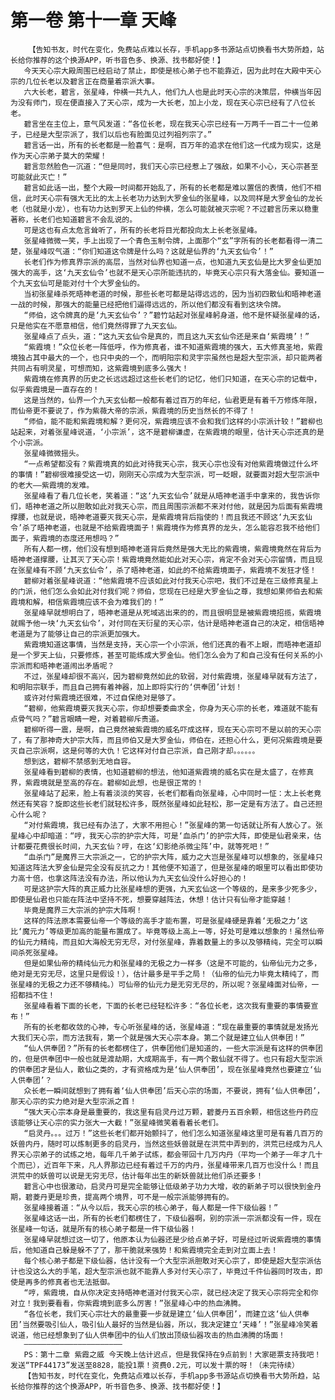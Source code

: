 # 第一卷 第十一章 天峰
        【告知书友，时代在变化，免费站点难以长存，手机app多书源站点切换看书大势所趋，站长给你推荐的这个换源APP，听书音色多、换源、找书都好使！】
       今天天心宗大殿周围已经启动了禁止，即使是核心弟子也不能靠近，因为此时在大殿中天心宗的几位长老以及碧言正在商量着宗派大事。
       六大长老，碧言，张星峰，仲横一共九人，他们九人也是此时天心宗的决策层，仲横当年因为没有师门，现在便直接入了天心宗，成为一大长老，加上小龙，现在天心宗已经有了八位长老。
       碧言坐在主位上，意气风发道：“各位长老，现在我天心宗已经有一万两千一百二十一位弟子，已经是大型宗派了，我们以后也有脸面见过列祖列宗了。”
       碧言话一出，所有的长老都是一脸喜气：是啊，百万年的追求在他们这一代成为现实，这是作为天心宗弟子莫大的荣耀！
       碧言忽然脸色一沉道：“但是同时，我们天心宗已经惹上了强敌，如果不小心，天心宗甚至可能就此灭亡！”
       碧言如此话一出，整个大殿一时间都开始乱了，所有的长老都是难以置信的表情，他们不相信，此时天心宗有强大无比的太上长老功力达到大罗金仙的张星峰，以及同样是大罗金仙的龙长老（也就是小龙），也有功力达到罗天上仙的仲横，怎么可能就被灭宗呢？不过碧言历来以稳重著称，长老们也知道碧言不会乱说的。
       可是这也有点太危言耸听了，所有的长老将目光都投向太上长老张星峰。
       张星峰微微一笑，手上出现了一个青色玉制令牌，上面那个“玄”字所有的长老都看得一清二楚，张星峰叹气道：“你们知道这令牌是什么吗？这就是仙界的‘九天玄仙令’！”
       长老们作为修真界宗派的高层，当然对仙界也知道一点，也知道九天玄仙是比大罗金仙更加强大的高手，这‘九天玄仙令’也就不是天心宗所能违抗的，毕竟天心宗只有大落金仙。要知道一个九天玄仙可是能对付十个大罗金仙的。
       当初张星峰杀死晤神老道的时候，那些长老可都是站得远远的，因为当初四散仙和晤神老道一战的时候，那强大的能量已经把他们逼得远远的，所以他们都没有看到这块令牌。
       “师伯，这令牌真的是‘九天玄仙令’？”碧竹站起对张星峰躬身道，他不是怀疑张星峰的话，只是他实在不愿意相信，他们竟然得罪了九天玄仙。
       张星峰点了点头，道：“这九天玄仙令是真的，而且这九天玄仙令还是来自‘紫霞境’！”
       “紫霞境！”众位长老一阵低呼，作为修真者，谁不知道紫霞境的强大，五大修真圣地，紫霞境独占其中最大的一个，也只中央的一个，而明阳宗和灵宇宗虽然也是超大型宗派，却只能两者共同占有明灵星，可想而知，这紫霞境到底多么强大！
       紫霞境在修真界的历史之长远远超过这些长老们的记忆，他们只知道，在天心宗的记载中，似乎紫霞境是一直存在的！
       这是当然的，仙界一个九天玄仙都一般都有着过百万的年纪，仙君更是有着千万修炼年限，而仙帝更不要说了，作为紫薇大帝的宗派，紫霞境的历史当然长的不得了！
       “师伯，能不能和紫霞境和解？更何况，紫霞境应该不会和我们这样的小宗派计较！”碧柳也站起来，对着张星峰说道，‘小宗派’，这不是碧柳谦虚，在紫霞境的眼里，估计天心宗还真的是个小宗派。
       张星峰微微摇头。
       “一点希望都没有？紫霞境真的如此对待我天心宗，我天心宗也没有对他紫霞境做过什么坏的事情！”碧柳很难接受这一切，刚刚天心宗成为大型宗派，可一眨眼，就要面对超大型宗派中的老大——紫霞境的发难。
       张星峰看了看几位长老，笑着道：“这‘九天玄仙令’就是从晤神老道手中拿来的，我告诉你们，晤神老道之所以胆敢如此对我天心宗，而且周围宗派都不来对付他，就是因为后面有紫霞境撑腰，也就是说，晤神老道要灭我天心宗，是紫霞境背后指使的！而且我还不顾这‘九天玄仙令’杀了晤神老道，也就是不给紫霞境面子！紫霞境作为修真界的龙头，怎么能容忍我不给他们面子，紫霞境的态度还用想吗？”
       所有人都一楞，他们没有想到晤神老道背后竟然是强大无比的紫霞境，紫霞境竟然在背后为晤神老道撑腰，让其灭了天心宗！紫霞境竟然能如此对天心宗，肯定不会对天心宗留情，而且现在张星峰有不顾‘九天玄仙令’，杀了晤神老道，如此的不给紫霞境面子，紫霞境不发狂才怪！
       碧柳对着张星峰说道：“他紫霞境不应该如此对付我天心宗吧，我们不过是在三级修真星上的门派，他们怎么会如此对付我们呢？师伯，您现在已经是大罗金仙之尊，我想如果师伯去和紫霞境和解，相信紫霞境应该不会为难我们的！”
       张星峰早就想明白了，晤神老道是从死域逃出来的的，而且很明显是被紫霞境招揽，紫霞境就赐予他一块‘九天玄仙令’，对付同在天衍星的天心宗，估计是晤神老道自己的决定，相信晤神老道是为了能够让自己的宗派更加强大。
       紫霞境知道这事情，当然是支持，天心宗一个小宗派，他们还真的看不上眼，而晤神老道却是一个罗天上仙，只要修炼，甚至可能练成大罗金仙。他们怎么会为了和自己没有任何关系的小宗派而和晤神老道闹出矛盾呢？
       不过，张星峰却很不高兴，因为碧柳竟然如此的软弱，对付紫霞境，张星峰早就有方法了，和明阳宗联手，而且自己拥有着神器，加上即将实行的‘供奉团’计划！
       或许对付紫霞境还很难，不过自保绝对是够了。
       “碧柳，他紫霞境要灭我天心宗，你却想要委曲求全，你身为天心宗的长老，难道就不能有点骨气吗？”碧言眼睛一瞪，对着碧柳斥责道。
       碧柳听得一震，是啊，自己竟然被紫霞境的威名吓成这样，现在天心宗可不是以前的天心宗了，有了那神奇大护宗大阵，而且师伯又是大罗金仙，师伯在，还担心什么，更何况紫霞境是要灭自己宗派啊，这是何等的大仇！它这样对付自己宗派，自己刚才却。。。。。。
       想到这，碧柳不禁感到无地自容。
       张星峰看到碧柳的表情，也知道碧柳的想法，他知道紫霞境的威名实在是太盛了，在修真界，紫霞境就是至高的存在。碧柳如此想，也是很正常的！
       张星峰站了起来，脸上有着淡淡的笑容，长老们都看向张星峰，心中同时一怔：太上长老竟然还有笑容？旋即这些长老们就轻松许多，既然张星峰如此轻松，那一定是有方法了。自己还担心什么呢？
       “对付紫霞境，我已经有办法了，大家不用担心！”张星峰的第一句话就让所有人放心了。张星峰心中却暗道：“哼，我天心宗的护宗大阵，可是‘血杀门’的护宗大阵，即使是仙君亲来，估计都要花费很长时间，九天玄仙？哼，在这‘幻影绝杀微尘阵’中，就等死吧！”
       “血杀门”是魔界三大宗派之一，它的护宗大阵，威力之大岂是张星峰可以想象的，张星峰只知道这阵法大罗金仙是完全没有反抗之力！其他便不知道了，但是张星峰的眼里可以看出即使功力高十倍，也拿这阵法没有办法，所以他认为九天玄仙没什么好担心的！
       可是这护宗大阵的真正威力比张星峰想的更强，九天玄仙这一个等级的，是来多少死多少，即使是仙君也只能在阵法中坚持不死，想要穿越阵法，休想！估计只有仙帝才能穿越！
       毕竟是魔界三大宗派的护宗大阵啊！
       这样的阵法原本需要仙帝一个等级的高手才能布置，可是张星峰硬是靠着‘无极之力’这比‘魔元力’等级更加高的能量布置成了。毕竟等级上高上一等，好处可是难以想象的！虽然仙帝的仙元力精纯，而且如大海般无穷无尽，对付张星峰，靠着数量上的多以及够精纯，完全可以瞬间杀死张星峰。
       但是如果仙帝的精纯仙元力和张星峰的无极之力一样多（这是不可能的，仙帝仙元力之多，绝对是无穷无尽，这里只是假设！），估计最多是平手之局！（仙帝的仙元力毕竟太精纯了，而张星峰的无极之力还不够精纯。）可仙帝的仙元力是无穷无尽的，所以呢？张星峰面对仙帝，一招都挡不住！
       张星峰看着下面的长老，下面的长老已经轻松许多：“各位长老，这次我有重要的事情要宣布！”
       所有的长老都收敛的心神，专心听张星峰的话，张星峰道：“现在最重要的事情就是发扬光大我们天心宗，而方法我有，第一个就是强大天心宗本身。第二个就是建立仙人供奉团！”
       “仙人供奉团？”所有的长老都楞住了，供奉团他们是知道的，一些大宗派是有这样的供奉团的，但是供奉团中一般也就是渡劫期，大成期高手，有一两个散仙就不得了。也只有超大型宗派的供奉团才是仙人，散仙之类的，才有资格成为是‘仙人供奉团’，现在张星峰竟然也要建立‘仙人供奉团’？
       众长老一瞬间就想到了拥有着‘仙人供奉团’后天心宗的场面，不要说，拥有‘仙人供奉团’，那天心宗的实力绝对是大型宗派之首！
       “强大天心宗本身是最重要的，我这里有启灵丹过万颗，碧菱丹五百余颗，相信这些丹药应该能够让天心宗的实力张大一大截！”张星峰微笑着看着长老们。
       “启灵丹。。。过万！”这些长老们都开始颤抖了，他们怎么知道张星峰这里可是有着几百万的妖兽内丹，随时可以炼制更多的启灵丹，当然这些妖兽就是在洪荒中弄到的，洪荒已经成为凡人界天心宗弟子的试练之地，每年几千弟子试练，都会带回十几万内丹（平均一个弟子一年才几十个而已），近百年下来，凡人界那边已经有着过千万的内丹，张星峰带来几百万也没什么！而且洪荒中的妖兽可以说是无穷无尽，估计每年出生的新妖兽就比他们杀还要多！
       碧言心中也很激动，启灵丹可是完全能够让低级弟子功力大增，收的新弟子可以很快到金丹期，碧菱丹更是珍贵，提高两个境界，可不是一般宗派能够拥有的。
       张星峰接着道：“从今以后，我天心宗的核心弟子，每人都是一件下级仙器！”
       张星峰这话一出，所有的长老们都楞住了，下级仙器啊，别的宗派一宗派都没有一件，现在张星峰一句话，就是所有的核心弟子都是一件下级仙器！
       张星峰早就想过这一切了，他原本认为仙器还是少给点弟子好，可是经过听说紫霞境的事情后，他知道自己躲是躲不了了，那干脆就来强势！和紫霞境完全走到对立面上去！
       每个核心弟子都是下级仙器，估计没有一个大型宗派胆敢对天心宗了，即使是超大型宗派估计也没这么大的手笔，超大型宗派也就不能靠人多对付天心宗了，毕竟过千件仙器同时攻击，即使是再多的修真者也无法抵御。
       “哼，紫霞境，自从你决定支持晤神老道对付我天心宗，就已经决定了我天心宗将完全和你对立！我到要看看，你紫霞境到底多么厉害！”张星峰心中的热血沸腾。
       “各位长老，我们天心宗壮大的最重要一步就是建立‘仙人供奉团’，而建立这‘仙人供奉团’当然要吸引仙人，吸引仙人最好的当然是仙器，所以，我决定建立‘天峰’！”张星峰冷笑着说道，他已经想象到了仙人供奉团中的仙人们放出顶级仙器攻击的热血沸腾的场面！
       ——————————————————————
       PS：第十二章 紫霞之威 今天晚上估计迟点，但是我保持在9点前到！大家砸票支持我吧！发送“TPF44173”发送至8828，能投1票！资费0.2元，可以发十票的呀！（未完待续）
       【告知书友，时代在变化，免费站点难以长存，手机app多书源站点切换看书大势所趋，站长给你推荐的这个换源APP，听书音色多、换源、找书都好使！】